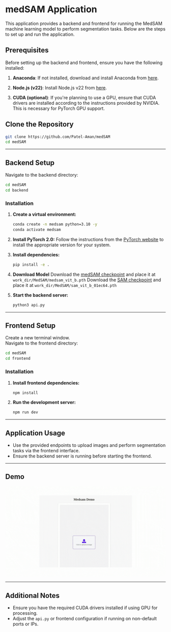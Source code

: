 # medSAM Application

This application provides a backend and frontend for running the MedSAM machine learning model to perform segmentation tasks. Below are the steps to set up and run the application.

## Prerequisites

Before setting up the backend and frontend, ensure you have the following installed:

1. **Anaconda**: If not installed, download and install Anaconda from [here](https://www.anaconda.com/products/individual).
   
2. **Node.js (v22)**: Install Node.js v22 from [here](https://nodejs.org/en/).

3. **CUDA (optional)**: If you're planning to use a GPU, ensure that CUDA drivers are installed according to the instructions provided by NVIDIA. This is necessary for PyTorch GPU support.


## Clone the Repository
```bash
git clone https://github.com/Patel-Aman/medSAM
cd medSAM
```

---

## Backend Setup

Navigate to the backend directory:
```bash
cd medSAM
cd backend
```

### Installation
1. **Create a virtual environment:**
   ```bash
   conda create -n medsam python=3.10 -y
   conda activate medsam
   ```

2. **Install PyTorch 2.0:**
   Follow the instructions from the [PyTorch website](https://pytorch.org/get-started/locally/) to install the appropriate version for your system.

3. **Install dependencies:**
   ```bash
   pip install -e .
   ```
4. **Download Model**
   Download the [medSAM checkpoint](https://drive.google.com/drive/folders/1ETWmi4AiniJeWOt6HAsYgTjYv_fkgzoN?usp=drive_link) and place it at `work_dir/MedSAM/medsam_vit_b.pth`
   Download the [SAM checkpoint](https://dl.fbaipublicfiles.com/segment_anything/sam_vit_b_01ec64.pth) and place it at `work_dir/MedSAM/sam_vit_b_01ec64.pth`

4. **Start the backend server:**
   ```bash
   python3 api.py
   ```

---

## Frontend Setup
Create a new terminal window.  
Navigate to the frontend directory:
```bash
cd medSAM
cd frontend
```

### Installation
1. **Install frontend dependencies:**
   ```bash
   npm install
   ```

2. **Run the development server:**
   ```bash
   npm run dev
   ```

---



## Application Usage
- Use the provided endpoints to upload images and perform segmentation tasks via the frontend interface.
- Ensure the backend server is running before starting the frontend.

---

## Demo
![demo-gif](demo/demo.gif)

---

## Additional Notes
- Ensure you have the required CUDA drivers installed if using GPU for processing.
- Adjust the `api.py` or frontend configuration if running on non-default ports or IPs.

